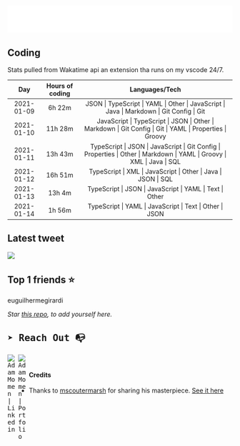 
![test image size](/assets/welcome_message.gif)

## Coding
Stats pulled from Wakatime api an extension tha runs on my vscode 24/7.

|Day|Hours of coding|Languages/Tech|
|:-:|:-:|:-:|
|2021-01-09|6h 22m|JSON &#124; TypeScript &#124; YAML &#124; Other &#124; JavaScript &#124; Java &#124; Markdown &#124; Git Config &#124; Git|
|2021-01-10|11h 28m|JavaScript &#124; TypeScript &#124; JSON &#124; Other &#124; Markdown &#124; Git Config &#124; Git &#124; YAML &#124; Properties &#124; Groovy|
|2021-01-11|13h 43m|TypeScript &#124; JSON &#124; JavaScript &#124; Git Config &#124; Properties &#124; Other &#124; Markdown &#124; YAML &#124; Groovy &#124; XML &#124; Java &#124; SQL|
|2021-01-12|16h 51m|TypeScript &#124; XML &#124; JavaScript &#124; Other &#124; Java &#124; JSON &#124; SQL|
|2021-01-13|13h 4m|TypeScript &#124; JSON &#124; JavaScript &#124; YAML &#124; Text &#124; Other|
|2021-01-14|1h 56m|TypeScript &#124; YAML &#124; JavaScript &#124; Text &#124; Other &#124; JSON|

## Latest tweet
[<img src="<tweet-image-url>" width="400">](https://twitter.com/adammomen8/status/1316739109638090754)

## Top 1 friends ⭐️
euguilhermegirardi

*Star [this repo](https://github.com/AdamMomen/AdamMomen), to add yourself here.*


<samp>

## ➤ Reach Out :mailbox_with_no_mail:

>
  <a href="https://www.linkedin.com/in/adam-momen-99596275/">
     <img align="left" alt="Adam Momen | Linkedin" width="24px" src="./assets/Linkedin.svg" />
   </a>

   <a href="https://adammomen.com/">
     <img align="left" alt="Adam Momen | Portfolio" width="24px" src="./assets/web.svg" />
   </a>

</samp>

<br>

#### Credits
* Thanks to [mscoutermarsh](https://github.com/mscoutermarsh) for sharing his masterpiece. [See it here](https://github.com/mscoutermarsh/mscoutermarsh)